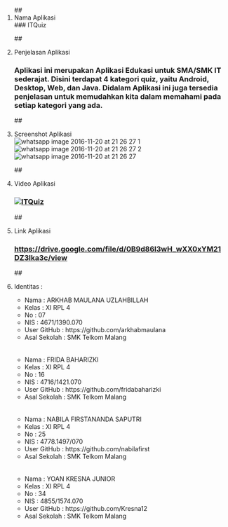 <ol>
##<li> Nama Aplikasi </li>
### ITQuiz

##<li> Penjelasan Aplikasi </li>
### Aplikasi ini merupakan Aplikasi Edukasi untuk SMA/SMK IT sederajat. Disini terdapat 4 kategori quiz, yaitu Android, Desktop, Web, dan Java. Didalam Aplikasi ini juga tersedia penjelasan untuk memudahkan kita dalam memahami pada setiap kategori yang ada.

##<li> Screenshot Aplikasi </li>
![whatsapp image 2016-11-20 at 21 26 27 1](https://cloud.githubusercontent.com/assets/22027035/20463552/405bcca6-af68-11e6-80bd-399526baf271.jpeg)
![whatsapp image 2016-11-20 at 21 26 27 2](https://cloud.githubusercontent.com/assets/22027035/20463553/40a3ea86-af68-11e6-923a-7b7569edf96e.jpeg)
![whatsapp image 2016-11-20 at 21 26 27](https://cloud.githubusercontent.com/assets/22027035/20463554/40b22cb8-af68-11e6-9fa2-48de53059378.jpeg)

##<li> Video Aplikasi </li>
### [![ITQuiz](http://img.youtube.com/vi/aXVW3MUUHTc/0.jpg)](https://www.youtube.com/watch?v=aXVW3MUUHTc)

##<li> Link Aplikasi </li>
### https://drive.google.com/file/d/0B9d86l3wH_wXX0xYM21DZ3lka3c/view

##<li> Identitas : </li>

<ul>
<li> Nama : ARKHAB MAULANA UZLAHBILLAH </li>
<li> Kelas : XI RPL 4 </li>
<li> No : 07 </li>
<li> NIS : 4671/1390.070 </li>
<li> User GitHub : https://github.com/arkhabmaulana </li>
<li> Asal Sekolah : SMK Telkom Malang </li>
<br> <br>
<li> Nama : FRIDA BAHARIZKI</li>
<li> Kelas : XI RPL 4 </li>
<li> No : 16 </li>
<li> NIS : 4716/1421.070 </li>
<li> User GitHub : https://github.com/fridabaharizki </li>
<li> Asal Sekolah : SMK Telkom Malang </li>
<br> <br>
<li> Nama : NABILA FIRSTANANDA SAPUTRI </li>
<li> Kelas : XI RPL 4 </li>
<li> No : 25 </li>
<li> NIS : 4778.1497/070 </li>
<li> User GitHub : https://github.com/nabilafirst </li>
<li> Asal Sekolah : SMK Telkom Malang </li>
<br><br>
<li> Nama : YOAN KRESNA JUNIOR </li>
<li> Kelas : XI RPL 4 </li>
<li> No : 34 </li>
<li> NIS : 4855/1574.070 </li>
<li> User GitHub : https://github.com/Kresna12 </li>
<li> Asal Sekolah : SMK Telkom Malang </li>
</ul>
